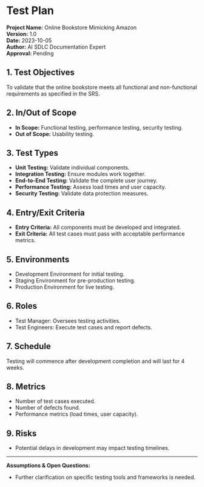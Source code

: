 # Test Plan

**Project Name:** Online Bookstore Mimicking Amazon  
**Version:** 1.0  
**Date:** 2023-10-05  
**Author:** AI SDLC Documentation Expert  
**Approval:** Pending

## 1. Test Objectives
To validate that the online bookstore meets all functional and non-functional requirements as specified in the SRS.

## 2. In/Out of Scope
- **In Scope:** Functional testing, performance testing, security testing.
- **Out of Scope:** Usability testing.

## 3. Test Types
- **Unit Testing:** Validate individual components.
- **Integration Testing:** Ensure modules work together.
- **End-to-End Testing:** Validate the complete user journey.
- **Performance Testing:** Assess load times and user capacity.
- **Security Testing:** Validate data protection measures.

## 4. Entry/Exit Criteria
- **Entry Criteria:** All components must be developed and integrated.
- **Exit Criteria:** All test cases must pass with acceptable performance metrics.

## 5. Environments
- Development Environment for initial testing.
- Staging Environment for pre-production testing.
- Production Environment for live testing.

## 6. Roles
- Test Manager: Oversees testing activities.
- Test Engineers: Execute test cases and report defects.

## 7. Schedule
Testing will commence after development completion and will last for 4 weeks.

## 8. Metrics
- Number of test cases executed.
- Number of defects found.
- Performance metrics (load times, user capacity).

## 9. Risks
- Potential delays in development may impact testing timelines.

---

**Assumptions & Open Questions:**
- Further clarification on specific testing tools and frameworks is needed.